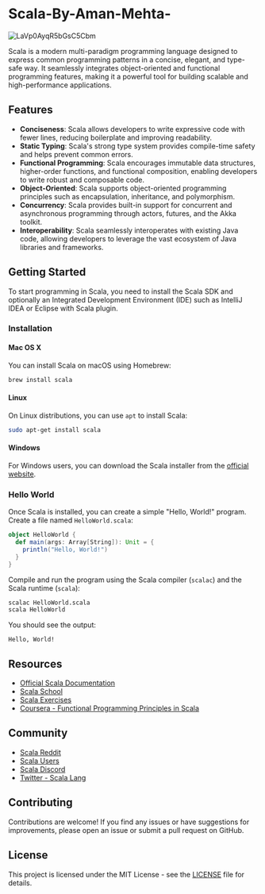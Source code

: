 # Scala-By-Aman-Mehta-

![LaVp0AyqR5bGsC5Cbm](https://github.com/AmanMehta199816/Scala-By-Aman-Mehta-/assets/96304523/e3383437-193d-4ae6-b866-dbcba5435eb0)


Scala is a modern multi-paradigm programming language designed to express common programming patterns in a concise, elegant, and type-safe way. It seamlessly integrates object-oriented and functional programming features, making it a powerful tool for building scalable and high-performance applications.

## Features

- **Conciseness**: Scala allows developers to write expressive code with fewer lines, reducing boilerplate and improving readability.
- **Static Typing**: Scala's strong type system provides compile-time safety and helps prevent common errors.
- **Functional Programming**: Scala encourages immutable data structures, higher-order functions, and functional composition, enabling developers to write robust and composable code.
- **Object-Oriented**: Scala supports object-oriented programming principles such as encapsulation, inheritance, and polymorphism.
- **Concurrency**: Scala provides built-in support for concurrent and asynchronous programming through actors, futures, and the Akka toolkit.
- **Interoperability**: Scala seamlessly interoperates with existing Java code, allowing developers to leverage the vast ecosystem of Java libraries and frameworks.

## Getting Started

To start programming in Scala, you need to install the Scala SDK and optionally an Integrated Development Environment (IDE) such as IntelliJ IDEA or Eclipse with Scala plugin.

### Installation

#### Mac OS X

You can install Scala on macOS using Homebrew:

```bash
brew install scala
```

#### Linux

On Linux distributions, you can use `apt` to install Scala:

```bash
sudo apt-get install scala
```

#### Windows

For Windows users, you can download the Scala installer from the [official website](https://www.scala-lang.org/download/).

### Hello World

Once Scala is installed, you can create a simple "Hello, World!" program. Create a file named `HelloWorld.scala`:

```scala
object HelloWorld {
  def main(args: Array[String]): Unit = {
    println("Hello, World!")
  }
}
```

Compile and run the program using the Scala compiler (`scalac`) and the Scala runtime (`scala`):

```bash
scalac HelloWorld.scala
scala HelloWorld
```

You should see the output:

```
Hello, World!
```

## Resources

- [Official Scala Documentation](https://docs.scala-lang.org/)
- [Scala School](https://twitter.github.io/scala_school/)
- [Scala Exercises](https://www.scala-exercises.org/)
- [Coursera - Functional Programming Principles in Scala](https://www.coursera.org/learn/scala-functional-programming)

## Community

- [Scala Reddit](https://www.reddit.com/r/scala/)
- [Scala Users](https://users.scala-lang.org/)
- [Scala Discord](https://discord.com/invite/scala)
- [Twitter - Scala Lang](https://twitter.com/scala_lang)

## Contributing

Contributions are welcome! If you find any issues or have suggestions for improvements, please open an issue or submit a pull request on GitHub.

## License

This project is licensed under the MIT License - see the [LICENSE](LICENSE) file for details.
